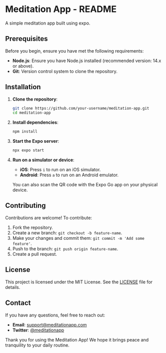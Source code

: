 # Meditation App - README

A simple meditation app built using expo.

## Prerequisites

Before you begin, ensure you have met the following requirements:

- **Node.js**: Ensure you have Node.js installed (recommended version: 14.x or above).
- **Git**: Version control system to clone the repository.

## Installation

1. **Clone the repository**:
   ```bash
   git clone https://github.com/your-username/meditation-app.git
   cd meditation-app
   ```

2. **Install dependencies**:
   ```bash
   npm install
   ```

3. **Start the Expo server**:
   ```bash
   npx expo start
   ```

4. **Run on a simulator or device**:
   - **iOS**: Press `i` to run on an iOS simulator.
   - **Android**: Press `a` to run on an Android emulator.

   You can also scan the QR code with the Expo Go app on your physical device.

## Contributing

Contributions are welcome! To contribute:

1. Fork the repository.
2. Create a new branch: `git checkout -b feature-name`.
3. Make your changes and commit them: `git commit -m 'Add some feature'`.
4. Push to the branch: `git push origin feature-name`.
5. Create a pull request.

## License

This project is licensed under the MIT License. See the [LICENSE](LICENSE) file for details.

## Contact

If you have any questions, feel free to reach out:

- **Email**: support@meditationapp.com
- **Twitter**: [@meditationapp](https://twitter.com/meditationapp)

Thank you for using the Meditation App! We hope it brings peace and tranquility to your daily routine.
